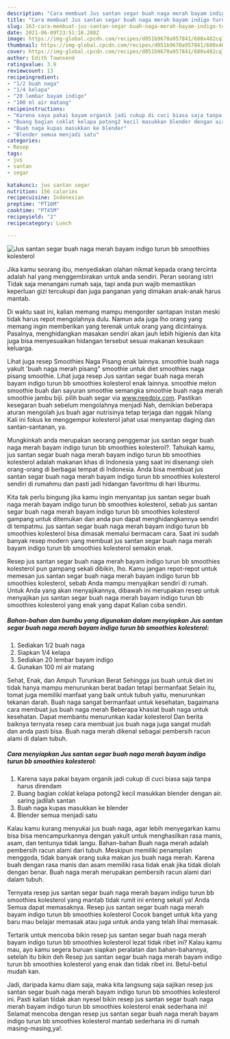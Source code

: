 ```yaml
---
description: "Cara membuat Jus santan segar buah naga merah bayam indigo turun bb smoothies kolesterol yang lezat Untuk Jualan"
title: "Cara membuat Jus santan segar buah naga merah bayam indigo turun bb smoothies kolesterol yang lezat Untuk Jualan"
slug: 163-cara-membuat-jus-santan-segar-buah-naga-merah-bayam-indigo-turun-bb-smoothies-kolesterol-yang-lezat-untuk-jualan
date: 2021-06-09T23:51:16.288Z
image: https://img-global.cpcdn.com/recipes/d051b9670a957841/680x482cq70/jus-santan-segar-buah-naga-merah-bayam-indigo-turun-bb-smoothies-kolesterol-foto-resep-utama.jpg
thumbnail: https://img-global.cpcdn.com/recipes/d051b9670a957841/680x482cq70/jus-santan-segar-buah-naga-merah-bayam-indigo-turun-bb-smoothies-kolesterol-foto-resep-utama.jpg
cover: https://img-global.cpcdn.com/recipes/d051b9670a957841/680x482cq70/jus-santan-segar-buah-naga-merah-bayam-indigo-turun-bb-smoothies-kolesterol-foto-resep-utama.jpg
author: Edith Townsend
ratingvalue: 3.9
reviewcount: 13
recipeingredient:
- "1/2 buah naga"
- "1/4 kelapa"
- "20 lembar bayam indigo"
- "100 ml air matang"
recipeinstructions:
- "Karena saya pakai bayam organik jadi cukup di cuci biasa saja tanpa harus direndam"
- "Buang bagian coklat kelapa potong2 kecil masukkan blender dengan air. saring jadilah santan"
- "Buah naga kupas masukkan ke blender"
- "Blender semua menjadi satu"
categories:
- Resep
tags:
- jus
- santan
- segar

katakunci: jus santan segar 
nutrition: 156 calories
recipecuisine: Indonesian
preptime: "PT16M"
cooktime: "PT45M"
recipeyield: "2"
recipecategory: Lunch

---
```



![Jus santan segar buah naga merah bayam indigo turun bb smoothies kolesterol](https://img-global.cpcdn.com/recipes/d051b9670a957841/680x482cq70/jus-santan-segar-buah-naga-merah-bayam-indigo-turun-bb-smoothies-kolesterol-foto-resep-utama.jpg)

Jika kamu seorang ibu, menyediakan olahan nikmat kepada orang tercinta adalah hal yang menggembirakan untuk anda sendiri. Peran seorang istri Tidak saja menangani rumah saja, tapi anda pun wajib memastikan keperluan gizi tercukupi dan juga panganan yang dimakan anak-anak harus mantab.

Di waktu  saat ini, kalian memang mampu mengorder santapan instan meski tidak harus repot mengolahnya dulu. Namun ada juga lho orang yang memang ingin memberikan yang terenak untuk orang yang dicintainya. Pasalnya, menghidangkan masakan sendiri akan jauh lebih higienis dan kita juga bisa menyesuaikan hidangan tersebut sesuai makanan kesukaan keluarga. 

Lihat juga resep Smoothies Naga Pisang enak lainnya. smoothie buah naga yakult &#39;buah naga merah pisang&#34; smoothie untuk diet smoothies naga pisang smoothie. Lihat juga resep Jus santan segar buah naga merah bayam indigo turun bb smoothies kolesterol enak lainnya. smoothie melon smoothie buah dan sayuran smoothie semangka smoothie buah naga merah smoothie jambu biji. pilih buah segar via www.needpix.com. Pastikan kesegaran buah sebelum mengolahnya menjadi Nah, demikian beberapa aturan mengolah jus buah agar nutrisinya tetap terjaga dan nggak hilang Kali ini fokus ke menggempur kolesterol jahat usai menyantap daging dan santan-santanan, ya.

Mungkinkah anda merupakan seorang penggemar jus santan segar buah naga merah bayam indigo turun bb smoothies kolesterol?. Tahukah kamu, jus santan segar buah naga merah bayam indigo turun bb smoothies kolesterol adalah makanan khas di Indonesia yang saat ini disenangi oleh orang-orang di berbagai tempat di Indonesia. Anda bisa membuat jus santan segar buah naga merah bayam indigo turun bb smoothies kolesterol sendiri di rumahmu dan pasti jadi hidangan favoritmu di hari liburmu.

Kita tak perlu bingung jika kamu ingin menyantap jus santan segar buah naga merah bayam indigo turun bb smoothies kolesterol, sebab jus santan segar buah naga merah bayam indigo turun bb smoothies kolesterol gampang untuk ditemukan dan anda pun dapat menghidangkannya sendiri di tempatmu. jus santan segar buah naga merah bayam indigo turun bb smoothies kolesterol bisa dimasak memalui bermacam cara. Saat ini sudah banyak resep modern yang membuat jus santan segar buah naga merah bayam indigo turun bb smoothies kolesterol semakin enak.

Resep jus santan segar buah naga merah bayam indigo turun bb smoothies kolesterol pun gampang sekali dibikin, lho. Kamu jangan repot-repot untuk memesan jus santan segar buah naga merah bayam indigo turun bb smoothies kolesterol, sebab Anda mampu menyajikan sendiri di rumah. Untuk Anda yang akan menyajikannya, dibawah ini merupakan resep untuk menyajikan jus santan segar buah naga merah bayam indigo turun bb smoothies kolesterol yang enak yang dapat Kalian coba sendiri.

<!--inarticleads1-->

##### Bahan-bahan dan bumbu yang digunakan dalam menyiapkan Jus santan segar buah naga merah bayam indigo turun bb smoothies kolesterol:

1. Sediakan 1/2 buah naga
1. Siapkan 1/4 kelapa
1. Sediakan 20 lembar bayam indigo
1. Gunakan 100 ml air matang


Sehat, Enak, dan Ampuh Turunkan Berat Sehingga jus buah untuk diet ini tidak hanya mampu menurunkan berat badan tetapi bermanfaat Selain itu, tomat juga memiliki manfaat yang baik untuk tubuh yaitu, menurunkan tekanan darah. Buah naga sangat bermanfaat untuk kesehatan, bagaimana cara membuat jus buah naga merah Beberapa khasiat buah naga untuk kesehatan. Dapat membantu menurunkan kadar kolesterol Dan berita baiknya ternyata resep cara membuat jus buah naga juga sangat mudah dan anda pasti bisa. Buah naga merah dikenal sebagai pembersih racun alami di dalam tubuh. 

<!--inarticleads2-->

##### Cara menyiapkan Jus santan segar buah naga merah bayam indigo turun bb smoothies kolesterol:

1. Karena saya pakai bayam organik jadi cukup di cuci biasa saja tanpa harus direndam
1. Buang bagian coklat kelapa potong2 kecil masukkan blender dengan air. saring jadilah santan
1. Buah naga kupas masukkan ke blender
1. Blender semua menjadi satu


Kalau kamu kurang menyukai jus buah naga, agar lebih menyegarkan kamu bisa bisa mencampurkannya dengan yakult untuk menghasilkan rasa manis, asam, dan tentunya tidak langu. Bahan-bahan Buah naga merah adalah pembersih racun alami dari tubuh. Meskipun memiliki penampilan menggoda, tidak banyak orang suka makan jus buah naga merah. Karena buah dengan rasa manis dan asam memiliki rasa tidak enak jika tidak diolah dengan benar. Buah naga merah merupakan pembersih racun alami dari dalam tubuh. 

Ternyata resep jus santan segar buah naga merah bayam indigo turun bb smoothies kolesterol yang mantab tidak rumit ini enteng sekali ya! Anda Semua dapat memasaknya. Resep jus santan segar buah naga merah bayam indigo turun bb smoothies kolesterol Cocok banget untuk kita yang baru mau belajar memasak atau juga untuk anda yang telah lihai memasak.

Tertarik untuk mencoba bikin resep jus santan segar buah naga merah bayam indigo turun bb smoothies kolesterol lezat tidak ribet ini? Kalau kamu mau, ayo kamu segera buruan siapkan peralatan dan bahan-bahannya, setelah itu bikin deh Resep jus santan segar buah naga merah bayam indigo turun bb smoothies kolesterol yang enak dan tidak ribet ini. Betul-betul mudah kan. 

Jadi, daripada kamu diam saja, maka kita langsung saja sajikan resep jus santan segar buah naga merah bayam indigo turun bb smoothies kolesterol ini. Pasti kalian tiidak akan nyesel bikin resep jus santan segar buah naga merah bayam indigo turun bb smoothies kolesterol enak sederhana ini! Selamat mencoba dengan resep jus santan segar buah naga merah bayam indigo turun bb smoothies kolesterol mantab sederhana ini di rumah masing-masing,ya!.

